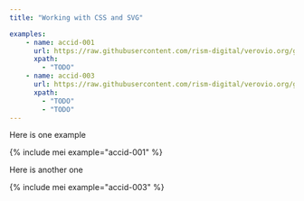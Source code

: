 ```yaml
---
title: "Working with CSS and SVG"

examples:
    - name: accid-001
      url: https://raw.githubusercontent.com/rism-digital/verovio.org/gh-pages/_tests/accid/accid-001.mei
      xpath:
        - "TODO"
    - name: accid-003
      url: https://raw.githubusercontent.com/rism-digital/verovio.org/gh-pages/_tests/accid/accid-003.mei
      xpath:
        - "TODO"
        - "TODO"
---
```


Here is one example

{% include mei example="accid-001" %}

Here is another one

{% include mei example="accid-003" %}